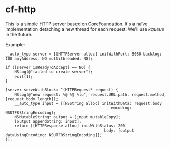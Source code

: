 # cf-http
This is a simple HTTP server based on CoreFoundation. It's a naïve implementation detaching a new thread for each request. We'll use *kqueue* in the future.

Example:
```
__auto_type server = [[HTTPServer alloc] initWithPort: 8080 backlog: 100 anyAddress: NO multithreaded: NO];

if ([server isReadyToAccept] == NO) {
    NSLog(@"failed to create server");
    exit(1);
}

[server serveWithBlock: ^(HTTPRequest* request) {
    NSLog(@"new request: %@ %@ %lu", request.URL.path, request.method, [request.body length]);
    __auto_type input = [[NSString alloc] initWithData: request.body
                                              encoding: NSUTF8StringEncoding];
    NSMutableString* output = [input mutableCopy];
    [output appendString: input];
    return [[HTTPResponse alloc] initWithStatus: 200
                                           body: [output dataUsingEncoding: NSUTF8StringEncoding]];
}];
```
